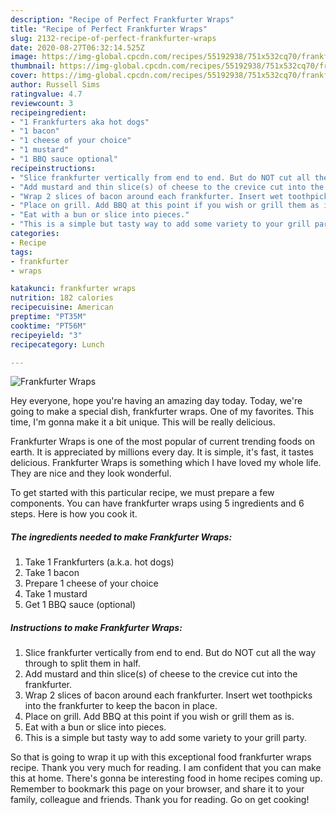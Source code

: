 ```yaml
---
description: "Recipe of Perfect Frankfurter Wraps"
title: "Recipe of Perfect Frankfurter Wraps"
slug: 2132-recipe-of-perfect-frankfurter-wraps
date: 2020-08-27T06:32:14.525Z
image: https://img-global.cpcdn.com/recipes/55192938/751x532cq70/frankfurter-wraps-recipe-main-photo.jpg
thumbnail: https://img-global.cpcdn.com/recipes/55192938/751x532cq70/frankfurter-wraps-recipe-main-photo.jpg
cover: https://img-global.cpcdn.com/recipes/55192938/751x532cq70/frankfurter-wraps-recipe-main-photo.jpg
author: Russell Sims
ratingvalue: 4.7
reviewcount: 3
recipeingredient:
- "1 Frankfurters aka hot dogs"
- "1 bacon"
- "1 cheese of your choice"
- "1 mustard"
- "1 BBQ sauce optional"
recipeinstructions:
- "Slice frankfurter vertically from end to end. But do NOT cut all the way through to split them in half."
- "Add mustard and thin slice(s) of cheese to the crevice cut into the frankfurter."
- "Wrap 2 slices of bacon around each frankfurter. Insert wet toothpicks into the frankfurter to keep the bacon in place."
- "Place on grill. Add BBQ at this point if you wish or grill them as is."
- "Eat with a bun or slice into pieces."
- "This is a simple but tasty way to add some variety to your grill party."
categories:
- Recipe
tags:
- frankfurter
- wraps

katakunci: frankfurter wraps 
nutrition: 182 calories
recipecuisine: American
preptime: "PT35M"
cooktime: "PT56M"
recipeyield: "3"
recipecategory: Lunch

---
```



![Frankfurter Wraps](https://img-global.cpcdn.com/recipes/55192938/751x532cq70/frankfurter-wraps-recipe-main-photo.jpg)

Hey everyone, hope you're having an amazing day today. Today, we're going to make a special dish, frankfurter wraps. One of my favorites. This time, I'm gonna make it a bit unique. This will be really delicious.

Frankfurter Wraps is one of the most popular of current trending foods on earth. It is appreciated by millions every day. It is simple, it's fast, it tastes delicious. Frankfurter Wraps is something which I have loved my whole life. They are nice and they look wonderful.




To get started with this particular recipe, we must prepare a few components. You can have frankfurter wraps using 5 ingredients and 6 steps. Here is how you cook it.

<!--inarticleads1-->

##### The ingredients needed to make Frankfurter Wraps:

1. Take 1 Frankfurters (a.k.a. hot dogs)
1. Take 1 bacon
1. Prepare 1 cheese of your choice
1. Take 1 mustard
1. Get 1 BBQ sauce (optional)




<!--inarticleads2-->

##### Instructions to make Frankfurter Wraps:

1. Slice frankfurter vertically from end to end. But do NOT cut all the way through to split them in half.
1. Add mustard and thin slice(s) of cheese to the crevice cut into the frankfurter.
1. Wrap 2 slices of bacon around each frankfurter. Insert wet toothpicks into the frankfurter to keep the bacon in place.
1. Place on grill. Add BBQ at this point if you wish or grill them as is.
1. Eat with a bun or slice into pieces.
1. This is a simple but tasty way to add some variety to your grill party.




So that is going to wrap it up with this exceptional food frankfurter wraps recipe. Thank you very much for reading. I am confident that you can make this at home. There's gonna be interesting food in home recipes coming up. Remember to bookmark this page on your browser, and share it to your family, colleague and friends. Thank you for reading. Go on get cooking!
